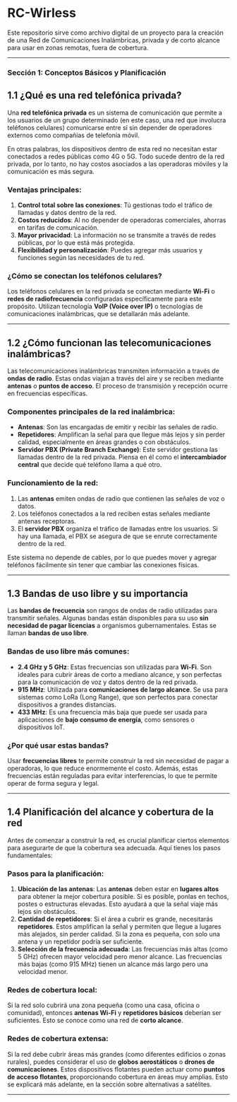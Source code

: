 # RC-Wirless
Este repositorio sirve como archivo digital de un proyecto para la creación de una Red de Comunicaciones Inalámbricas, privada y de corto alcance para usar en zonas remotas, fuera de cobertura.

---

### **Sección 1: Conceptos Básicos y Planificación**  

## **1.1 ¿Qué es una red telefónica privada?**  

Una **red telefónica privada** es un sistema de comunicación que permite a los usuarios de un grupo determinado (en este caso, una red que involucra teléfonos celulares) comunicarse entre sí sin depender de operadores externos como compañías de telefonía móvil.  

En otras palabras, los dispositivos dentro de esta red no necesitan estar conectados a redes públicas como 4G o 5G. Todo sucede dentro de la red privada, por lo tanto, no hay costos asociados a las operadoras móviles y la comunicación es más segura.

### **Ventajas principales**:  
1. **Control total sobre las conexiones**: Tú gestionas todo el tráfico de llamadas y datos dentro de la red.  
2. **Costos reducidos**: Al no depender de operadoras comerciales, ahorras en tarifas de comunicación.  
3. **Mayor privacidad**: La información no se transmite a través de redes públicas, por lo que está más protegida.  
4. **Flexibilidad y personalización**: Puedes agregar más usuarios y funciones según las necesidades de tu red.

### **¿Cómo se conectan los teléfonos celulares?**  
Los teléfonos celulares en la red privada se conectan mediante **Wi-Fi** o **redes de radiofrecuencia** configuradas específicamente para este propósito. Utilizan tecnología **VoIP (Voice over IP)** o tecnologías de comunicaciones inalámbricas, que se detallarán más adelante.

---

## **1.2 ¿Cómo funcionan las telecomunicaciones inalámbricas?**  

Las telecomunicaciones inalámbricas transmiten información a través de **ondas de radio**. Estas ondas viajan a través del aire y se reciben mediante **antenas** o **puntos de acceso**. El proceso de transmisión y recepción ocurre en frecuencias específicas.  

### **Componentes principales de la red inalámbrica**:  
- **Antenas**: Son las encargadas de emitir y recibir las señales de radio.  
- **Repetidores**: Amplifican la señal para que llegue más lejos y sin perder calidad, especialmente en áreas grandes o con obstáculos.  
- **Servidor PBX (Private Branch Exchange)**: Este servidor gestiona las llamadas dentro de la red privada. Piensa en él como el **intercambiador central** que decide qué teléfono llama a qué otro.

### **Funcionamiento de la red**:  
1. Las **antenas** emiten ondas de radio que contienen las señales de voz o datos.  
2. Los teléfonos conectados a la red reciben estas señales mediante antenas receptoras.  
3. El **servidor PBX** organiza el tráfico de llamadas entre los usuarios. Si hay una llamada, el PBX se asegura de que se enrute correctamente dentro de la red.  

Este sistema no depende de cables, por lo que puedes mover y agregar teléfonos fácilmente sin tener que cambiar las conexiones físicas.

---

## **1.3 Bandas de uso libre y su importancia**  

Las **bandas de frecuencia** son rangos de ondas de radio utilizadas para transmitir señales. Algunas bandas están disponibles para su uso **sin necesidad de pagar licencias** a organismos gubernamentales. Estas se llaman **bandas de uso libre**.

### **Bandas de uso libre más comunes**:  
- **2.4 GHz y 5 GHz**: Estas frecuencias son utilizadas para **Wi-Fi**. Son ideales para cubrir áreas de corto a mediano alcance, y son perfectas para la comunicación de voz y datos dentro de la red privada.  
- **915 MHz**: Utilizada para **comunicaciones de largo alcance**. Se usa para sistemas como LoRa (Long Range), que son perfectos para conectar dispositivos a grandes distancias.  
- **433 MHz**: Es una frecuencia más baja que puede ser usada para aplicaciones de **bajo consumo de energía**, como sensores o dispositivos IoT.

### **¿Por qué usar estas bandas?**  
Usar **frecuencias libres** te permite construir la red sin necesidad de pagar a operadoras, lo que reduce enormemente el costo. Además, estas frecuencias están reguladas para evitar interferencias, lo que te permite operar de forma segura y legal.

---

## **1.4 Planificación del alcance y cobertura de la red**  

Antes de comenzar a construir la red, es crucial planificar ciertos elementos para asegurarte de que la cobertura sea adecuada. Aquí tienes los pasos fundamentales:

### **Pasos para la planificación**:  

1. **Ubicación de las antenas**: Las **antenas** deben estar en **lugares altos** para obtener la mejor cobertura posible. Si es posible, ponlas en techos, postes o estructuras elevadas. Esto ayudará a que la señal viaje más lejos sin obstáculos.  
2. **Cantidad de repetidores**: Si el área a cubrir es grande, necesitarás **repetidores**. Estos amplifican la señal y permiten que llegue a lugares más alejados, sin perder calidad. Si la zona es pequeña, con solo una antena y un repetidor podría ser suficiente.  
3. **Selección de la frecuencia adecuada**: Las frecuencias más altas (como 5 GHz) ofrecen mayor velocidad pero menor alcance. Las frecuencias más bajas (como 915 MHz) tienen un alcance más largo pero una velocidad menor.  

### **Redes de cobertura local**:  
Si la red solo cubrirá una zona pequeña (como una casa, oficina o comunidad), entonces **antenas Wi-Fi** y **repetidores básicos** deberían ser suficientes. Esto se conoce como una red de **corto alcance**.

### **Redes de cobertura extensa**:  
Si la red debe cubrir áreas más grandes (como diferentes edificios o zonas rurales), puedes considerar el uso de **globos aerostáticos** o **drones de comunicaciones**. Estos dispositivos flotantes pueden actuar como **puntos de acceso flotantes**, proporcionando cobertura en áreas muy amplias. Esto se explicará más adelante, en la sección sobre alternativas a satélites.

---
